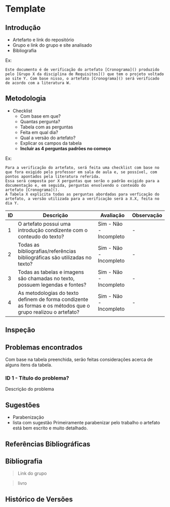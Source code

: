 # Template
## Introdução
- Artefarto e link do repositório
- Grupo e link do grupo e site analisado
- Bibliografia

Ex: 
    
    Este documento é de verificação do artefato [Cronograma]() produzido pelo [Grupo X da disciplina de Requisitos]() que tem o projeto voltado ao site Y. Com base nisso, o artefato [Cronograma]() será verificado de acordo com a literatura W.

## Metodologia
- Checklist
    - Com base em que?
    - Quantas pergunta?
    - Tabela com as perguntas
    - Feita em qual dia?
    - Qual a versão do artefato?
    - Explicar os campos da tabela
    - **Incluir as 4 perguntas padrões no começo**

Ex:
    
    Para a verificação do artefato, será feita uma checklist com base no que fora exigido pelo professor em sala de aula e, se possível, com pontos apontados pela literatura referida. 
    Essa será composta por X perguntas que serão o padrão exigido para a documentação e, em seguida, perguntas envolvendo o conteúdo do artefato [Cronograma](). 
    A Tabela X explicita todas as perguntas abordadas para verficação do artefato, a versão utilizada para a verificação será a X.X, feita no dia Y.


| ID  | Descrição     | Avaliação | Observação |
|-----|-------------- | --------- | ---------- |
| 1   | O artefato possui uma introdução condizente com o conteudo do texto?  |  Sim - Não - Incompleto | - |
| 2 | Todas as bibliografias/referências bibliográficas são utilizadas no texto? |  Sim - Não - Incompleto |- |
|3 |Todas as tabelas e imagens são chamadas no texto, possuem legendas e fontes? |  Sim - Não - Incompleto | -|
| 4 |As metodologias do texto definem de forma condizente as formas e os métodos que o grupo realizou o artefato? |  Sim - Não - Incompleto | -|



## Inspeção



## Problemas encontrados
Com base na tabela preenchida, serão feitas considerações acerca de alguns itens da tabela.

### ID 1 - Título do problema? 
Descrição do problema

## Sugestões
- Parabenização
- lista com sugestão
Primeiramente parabenizar pelo trabalho o artefato está bem escrito e muito detalhado.

## Referências Bibliográficas


## Bibliografia
> Link do grupo

> livro

## Histórico de Versões